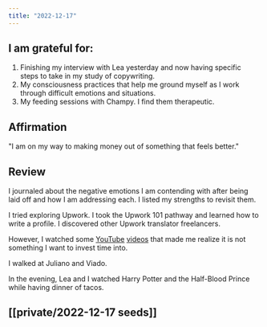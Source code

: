 ```yaml
---
title: "2022-12-17"
---
```

## I am grateful for:
1. Finishing my interview with Lea yesterday and now having specific steps to take in my study of copywriting.
2. My consciousness practices that help me ground myself as I work through difficult emotions and situations.
3. My feeding sessions with Champy. I find them therapeutic.

## Affirmation

"I am on my way to making money out of something that feels better."

## Review

I journaled about the negative emotions I am contending with after being laid off and how I am addressing each. I listed my strengths to revisit them.

I tried exploring Upwork. I took the Upwork 101 pathway and learned how to write a profile. I discovered other Upwork translator freelancers.

However, I watched some [YouTube](https://www.youtube.com/results?search_query=why+you+should+never+use+upwork) [videos](https://www.youtube.com/watch?v=7yX_N5242Hg) that made me realize it is not something I want to invest time into.

I walked at Juliano and Viado.

In the evening, Lea and I watched Harry Potter and the Half-Blood Prince while having dinner of tacos.

## [[private/2022-12-17 seeds]]

